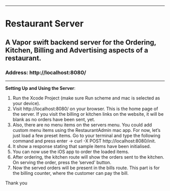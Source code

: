 ---
# Restaurant Server

## A Vapor swift backend server for the Ordering, Kitchen, Billing and Advertising aspects of a restaurant.

### Address: http://localhost:8080/
- - - -
**Setting Up and Using the Server**:
1. Run the Xcode Project (make sure Run scheme and mac is selected as your device).
2. Visit http://localhost:8080/ on your browser. This is the home page of the server. If you visit the billing or kitchen links on the website, it will be blank as no orders have been sent, yet.
3. Also, there are no menu items on the servers menu. You could add custom menu items using the RestaurantAdmin mac app. For now, let’s just load a few preset items. Go to your terminal and type the following command and press enter -> curl -X POST http://localhost:8080/init.
4. It show a response stating that sample items have been initialised.
5. You can now use the iOS app to order the loaded items.
6. After ordering, the kitchen route will show the orders sent to the kitchen. On serving the order, press the ’served’ button.
7. Now the served orders will be present in the bills route. This part is for the billing counter, where the customer can pay the bill. 

Thank you
